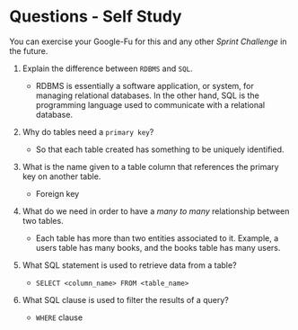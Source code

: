 # Questions - Self Study

You can exercise your Google-Fu for this and any other _Sprint Challenge_ in the future.

1.  Explain the difference between `RDBMS` and `SQL`.
    - RDBMS is essentially a software application, or system, for managing relational databases. In the other hand, SQL is the programming language used to communicate with a relational database.

1.  Why do tables need a `primary key`?
    - So that each table created has something to be uniquely identified.

1.  What is the name given to a table column that references the primary key
    on another table.
    - Foreign key

1.  What do we need in order to have a _many to many_ relationship between two
    tables.
    - Each table has more than two entities associated to it. Example, a users table has many books, and the books table has many users.

1.  What SQL statement is used to retrieve data from a table?
    - `SELECT <column_name> FROM <table_name>`

1.  What SQL clause is used to filter the results of a query?
    - `WHERE` clause
